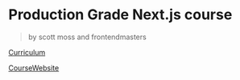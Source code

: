 # Production Grade Next.js course

> by scott moss and frontendmasters

[Curriculum](https://production-grade-nextjs.vercel.app)

[CourseWebsite](https://production-grade-nextjs.vercel.app/lesson/03-dynamic-content)
